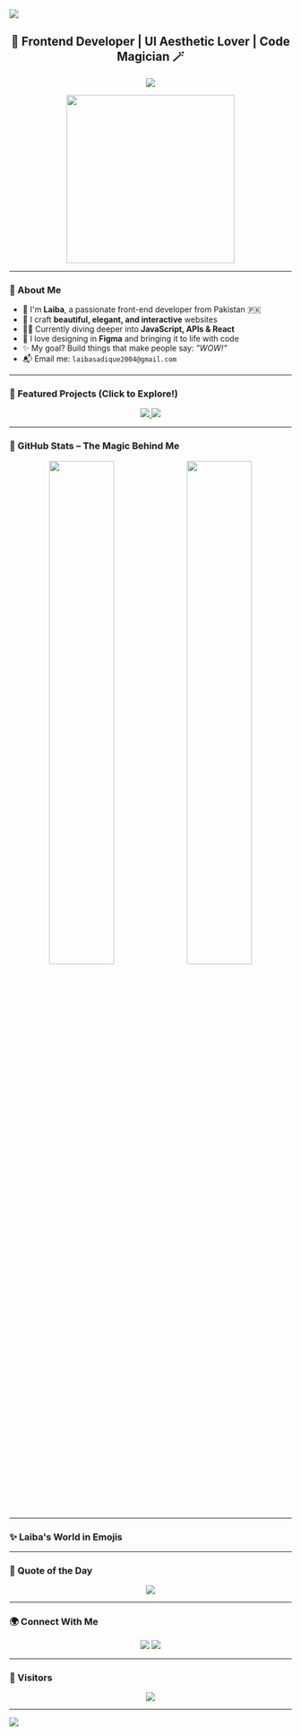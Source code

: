 <!-- Profile Header with Wave Animation -->
<img src="https://capsule-render.vercel.app/api?type=waving&color=ff69b4&height=200&section=header&text=Hi%20I'm%20Laiba!&fontSize=50&fontColor=ffffff&animation=fadeIn">

<h2 align="center">🌸 Frontend Developer | UI Aesthetic Lover | Code Magician 🪄</h2>

<p align="center">
  <img src="https://readme-typing-svg.demolab.com?font=Pacifico&size=28&duration=3000&pause=1000&color=FF69B4&center=true&vCenter=true&width=500&lines=Welcome+to+my+World+of+Code!;I+Build+Cute+and+Creative+UIs!;Code+%2B+Design+%3D+💖;" />
</p>

<p align="center">
  <img src="https://media.giphy.com/media/SWoSkN6DxTszqIKEqv/giphy.gif" width="300">
</p>

---

### 🌷 About Me

- 🎀 I'm **Laiba**, a passionate front-end developer from Pakistan 🇵🇰  
- 💖 I craft **beautiful, elegant, and interactive** websites  
- 👩‍💻 Currently diving deeper into **JavaScript, APIs & React**  
- 🎨 I love designing in **Figma** and bringing it to life with code  
- ✨ My goal? Build things that make people say: *"WOW!"*  
- 📬 Email me: `laibasadique2004@gmail.com`

---


### 💫 Featured Projects (Click to Explore!)

<div align="center">
  <a href="https://github.com/laiba-dev/pinkstyle">
    <img src="https://github-readme-stats.vercel.app/api/pin/?username=laiba-dev&repo=pinkstyle&theme=rose_pine" />
  </a>
  
  <a href="https://github.com/laiba-dev/iq-chatbot">
    <img src="https://github-readme-stats.vercel.app/api/pin/?username=laiba-dev&repo=iq-chatbot&theme=rose_pine" />
  </a>
</div>

---

### 🌟 GitHub Stats – The Magic Behind Me

<div align="center">
  <img src="https://github-readme-stats.vercel.app/api?username=laiba-dev&show_icons=true&theme=omni&border_radius=15" width="48%" />
  <img src="https://github-readme-streak-stats.herokuapp.com/?user=laiba-dev&theme=omni&border_radius=15" width="48%" />
</div>

---

### ✨ Laiba's World in Emojis


---

### 💖 Quote of the Day

<p align="center">
  <img src="https://quotes-github-readme.vercel.app/api?type=horizontal&theme=gruvbox" />
</p>

---

### 🌍 Connect With Me

<p align="center">
  <a href="mailto:laiba@example.com"><img src="https://img.shields.io/badge/Gmail-D14836?style=for-the-badge&logo=gmail&logoColor=white"></a>
  <a href="https://linkedin.com/in/laiba-dev"><img src="https://img.shields.io/badge/LinkedIn-blue?style=for-the-badge&logo=linkedin&logoColor=white"></a>
</p>

---

### 🦋 Visitors

<p align="center">
  <img src="https://profile-counter.glitch.me/laiba-dev/count.svg" />
</p>

---

<img src="https://capsule-render.vercel.app/api?type=waving&color=ff69b4&height=120&section=footer"/>
